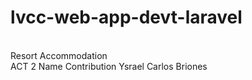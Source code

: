 # lvcc-web-app-devt-laravel

<br>Resort Accommodation</br>
ACT 2
Name                        Contribution
Ysrael Carlos Briones
